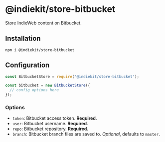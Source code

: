 # @indiekit/store-bitbucket

Store IndieWeb content on Bitbucket.

## Installation

`npm i @indiekit/store-bitbucket`

## Configuration

```js
const BitbucketStore = require('@indiekit/store-bitbucket');

const bitbucket = new BitbucketStore({
  // config options here
});
```

### Options

* `token`: Bitbucket access token. **Required**.
* `user`: Bitbucket username. **Required**.
* `repo`: Bitbucket repository. **Required**.
* `branch`: Bitbucket branch files are saved to. *Optional*, defaults to `master`.

